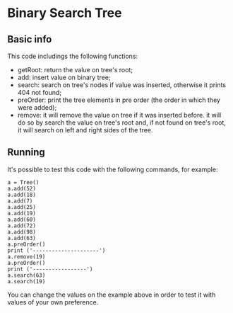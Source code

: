 # Binary Search Tree

## Basic info 

This code includings the following functions:

- getRoot: return the value on tree's root;
- add: insert value on binary tree;
- search: search on tree's nodes if value was inserted, otherwise it prints 404 not found;
- preOrder: print the tree elements in pre order (the order in which they were added);
- remove: it will remove the value on tree if it was inserted before. it will do so by search the value on tree's root and, if not found on tree's root, it will search on left and right sides of the tree.

## Running

It's possible to test this code with the following commands, for example:

```
a = Tree()
a.add(52)
a.add(18)
a.add(7)
a.add(25)
a.add(19)
a.add(60)
a.add(72)
a.add(98)
a.add(63)
a.preOrder()
print ('---------------------')
a.remove(19)
a.preOrder()
print ('-----------------')
a.search(63)
a.search(19)
```

You can change the values on the example above in order to test it with values of your own preference.
